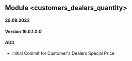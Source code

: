 ## Module <customers_dealers_quantity>

#### 29.09.2023
#### Version 16.0.1.0.0
#### ADD

- Initial Commit for Customer's Dealers Special Price
